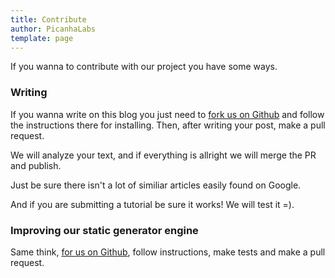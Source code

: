 ```yaml
---
title: Contribute
author: PicanhaLabs
template: page
---
```


If you wanna to contribute with our project you have some ways.

### Writing
If you wanna write on this blog you just need to [fork us on Github](https://github.com/PicanhaLabs/blog) and follow the instructions there for installing. Then, after writing your post, make a pull request. 

We will analyze your text, and if everything is allright we will merge the PR and publish.

Just be sure there isn't a lot of similiar articles easily found on Google. 

And if you are submitting a tutorial be sure it works! We will test it =).


### Improving our static generator engine
Same think, [for us on Github](https://github.com/PicanhaLabs/PicanhaJS), follow instructions, make tests and make a pull request.
